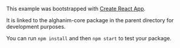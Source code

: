 This example was bootstrapped with [Create React App](https://github.com/facebook/create-react-app).

It is linked to the alghanim-core package in the parent directory for development purposes.

You can run `npm install` and then `npm start` to test your package.
